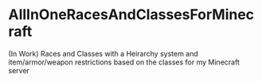 # AllInOneRacesAndClassesForMinecraft
(In Work) Races and Classes with a Heirarchy system and item/armor/weapon restrictions based on the classes for my Minecraft server
